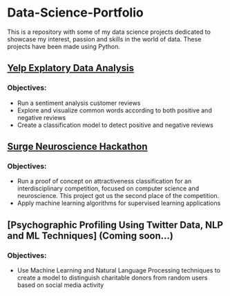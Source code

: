 # Data-Science-Portfolio

This is a repository with some of my data science projects dedicated to showcase my interest, passion and skills in the world of data. These projects have been made using Python. 

## [Yelp Explatory Data Analysis](https://github.com/ccalixwoc/Data-Science-Portfolio/blob/master/Yelp%20NLP%20Analysis/Yelp-Review-NLP-Analysis.ipynb)

### Objectives:
* Run a sentiment analysis customer reviews
* Explore and visualize common words according to both positive and negative reviews
* Create a classification model to detect positive and negative reviews



## [Surge Neuroscience Hackathon](https://github.com/ccalixwoc/Data-Science-Portfolio/blob/master/Surge-Neuroscience-Hackathon/Surge-Neuroscience-Hackathon.ipynb)
### Objectives:
* Run a proof of concept on attractiveness classification for an interdisciplinary competition, focused on computer science and neuroscience. This project got us the second place of the competition.
* Apply machine learning algorithms for supervised learning applications



## [Psychographic Profiling Using Twitter Data, NLP and ML Techniques] (Coming soon...)
### Objectives:
* Use Machine Learning and Natural Language Processing techniques to create a model to distinguish charitable donors from random users based on social media activity
